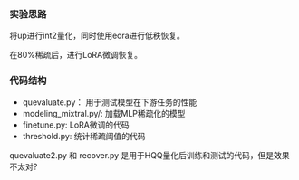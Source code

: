 ### 实验思路
将up进行int2量化，同时使用eora进行低秩恢复。

在80%稀疏后，进行LoRA微调恢复。

### 代码结构

* quevaluate.py： 用于测试模型在下游任务的性能
* modeling_mixtral.py/: 加载MLP稀疏化的模型
* finetune.py: LoRA微调的代码
* threshold.py: 统计稀疏阈值的代码

quevaluate2.py 和 recover.py 是用于HQQ量化后训练和测试的代码，但是效果不太对?